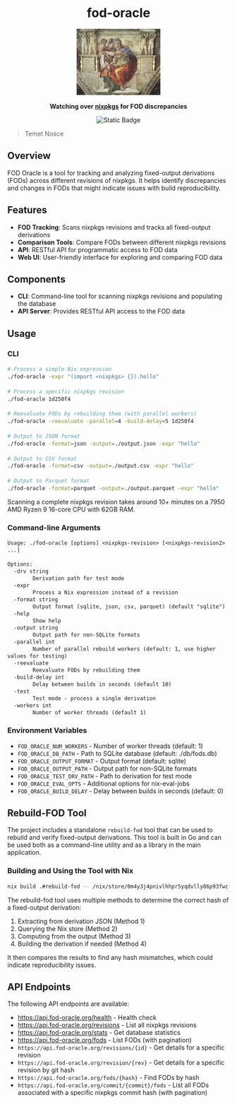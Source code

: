 <div align="center">

# fod-oracle

  <img src="./docs/sibyl.webp" height="150"/>

**Watching over [nixpkgs](https://github.com/NixOS/nixpkgs) for FOD discrepancies**

<p>
<img alt="Static Badge" src="https://img.shields.io/badge/Status-experimental-orange">
</p>

</div>

> Temet Nosce

## Overview

FOD Oracle is a tool for tracking and analyzing fixed-output derivations (FODs) across different revisions of nixpkgs. It helps identify discrepancies and changes in FODs that might indicate issues with build reproducibility.

## Features

- **FOD Tracking**: Scans nixpkgs revisions and tracks all fixed-output derivations
- **Comparison Tools**: Compare FODs between different nixpkgs revisions
- **API**: RESTful API for programmatic access to FOD data
- **Web UI**: User-friendly interface for exploring and comparing FOD data

## Components

- **CLI**: Command-line tool for scanning nixpkgs revisions and populating the database
- **API Server**: Provides RESTful API access to the FOD data

## Usage

### CLI

```bash
# Process a simple Nix expression
./fod-oracle -expr "(import <nixpkgs> {}).hello"

# Process a specific nixpkgs revision
./fod-oracle 1d250f4

# Reevaluate FODs by rebuilding them (with parallel workers)
./fod-oracle -reevaluate -parallel=4 -build-delay=5 1d250f4

# Output to JSON format
./fod-oracle -format=json -output=./output.json -expr "hello"

# Output to CSV format
./fod-oracle -format=csv -output=./output.csv -expr "hello"

# Output to Parquet format
./fod-oracle -format=parquet -output=./output.parquet -expr "hello"
```

Scanning a complete nixpkgs revision takes around 10+ minutes on a 7950 AMD Ryzen 9 16-core CPU with 62GB RAM.

### Command-line Arguments

```
Usage: ./fod-oracle [options] <nixpkgs-revision> [<nixpkgs-revision2> ...]

Options:
  -drv string
    	Derivation path for test mode
  -expr
    	Process a Nix expression instead of a revision
  -format string
    	Output format (sqlite, json, csv, parquet) (default "sqlite")
  -help
    	Show help
  -output string
    	Output path for non-SQLite formats
  -parallel int
    	Number of parallel rebuild workers (default: 1, use higher values for testing)
  -reevaluate
    	Reevaluate FODs by rebuilding them
  -build-delay int
    	Delay between builds in seconds (default 10)
  -test
    	Test mode - process a single derivation
  -workers int
    	Number of worker threads (default 1)
```

### Environment Variables

- `FOD_ORACLE_NUM_WORKERS` - Number of worker threads (default: 1)
- `FOD_ORACLE_DB_PATH` - Path to SQLite database (default: ./db/fods.db)
- `FOD_ORACLE_OUTPUT_FORMAT` - Output format (default: sqlite)
- `FOD_ORACLE_OUTPUT_PATH` - Output path for non-SQLite formats
- `FOD_ORACLE_TEST_DRV_PATH` - Path to derivation for test mode
- `FOD_ORACLE_EVAL_OPTS` - Additional options for nix-eval-jobs
- `FOD_ORACLE_BUILD_DELAY` - Delay between builds in seconds (default: 0)

## Rebuild-FOD Tool

The project includes a standalone `rebuild-fod` tool that can be used to rebuild and verify fixed-output derivations. This tool is built in Go and can be used both as a command-line utility and as a library in the main application.

### Building and Using the Tool with Nix

```bash
nix build .#rebuild-fod -- /nix/store/0m4y3j4pnivlhhpr5yqdvlly86p93fwc-busybox.drv
```

The rebuild-fod tool uses multiple methods to determine the correct hash of a fixed-output derivation:

1. Extracting from derivation JSON (Method 1)
2. Querying the Nix store (Method 2)
3. Computing from the output (Method 3)
4. Building the derivation if needed (Method 4)

It then compares the results to find any hash mismatches, which could indicate reproducibility issues.

## API Endpoints

The following API endpoints are available:

- https://api.fod-oracle.org/health - Health check
- https://api.fod-oracle.org/revisions - List all nixpkgs revisions
- https://api.fod-oracle.org/stats - Get database statistics
- https://api.fod-oracle.org/fods - List FODs (with pagination)
- `https://api.fod-oracle.org/revisions/{id}` - Get details for a specific revision
- `https://api.fod-oracle.org/revision/{rev}` - Get details for a specific revision by git hash
- `https://api.fod-oracle.org/fods/{hash}` - Find FODs by hash
- `https://api.fod-oracle.org/commit/{commit}/fods` - List all FODs associated with a specific nixpkgs commit hash (with pagination)
